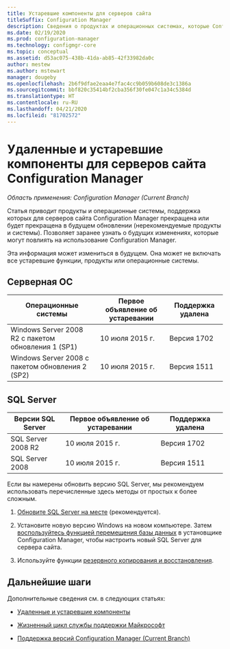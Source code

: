 ```yaml
---
title: Устаревшие компоненты для серверов сайта
titleSuffix: Configuration Manager
description: Сведения о продуктах и операционных системах, которые Configuration Manager больше не поддерживает для серверов сайта.
ms.date: 02/19/2020
ms.prod: configuration-manager
ms.technology: configmgr-core
ms.topic: conceptual
ms.assetid: d53ac075-438b-41da-ab85-42f33982da0c
author: mestew
ms.author: mstewart
manager: dougeby
ms.openlocfilehash: 2b6f9dfae2eaa4e7fac4cc9b059b608de3c1386a
ms.sourcegitcommit: bbf820c35414bf2cba356f30fe047c1a34c5384d
ms.translationtype: HT
ms.contentlocale: ru-RU
ms.lasthandoff: 04/21/2020
ms.locfileid: "81702572"
---
```

# <a name="removed-and-deprecated-for-configuration-manager-site-servers"></a>Удаленные и устаревшие компоненты для серверов сайта Configuration Manager

*Область применения: Configuration Manager (Current Branch)*

Статья приводит продукты и операционные системы, поддержка которых для серверов сайта Configuration Manager прекращена или будет прекращена в будущем обновлении (нерекомендуемые продукты и системы). Позволяет заранее узнать о будущих изменениях, которые могут повлиять на использование Configuration Manager.  

Эта информация может измениться в будущем. Она может не включать все устаревшие функции, продукты или операционные системы.  

## <a name="server-os"></a>Серверная ОС  

|Операционные системы|Первое объявление об устаревании|Поддержка удалена|
|-|-|-|
|Windows Server 2008 R2 с пакетом обновления 1 (SP1)|10 июля 2015 г.| Версия 1702|
|Windows Server 2008 с пакетом обновления 2 (SP2)|10 июля 2015 г.|Версия 1511|

## <a name="sql-server"></a>SQL Server

|Версии SQL Server|Первое объявление об устаревании|Поддержка удалена|
|-|-|-|
|SQL Server 2008 R2|10 июля 2015 г.|Версия 1702|
|SQL Server 2008|10 июля 2015 г.|Версия 1511|

Если вы намерены обновить версию SQL Server, мы рекомендуем использовать перечисленные здесь методы от простых к более сложным.

1. [Обновите SQL Server на месте](../../../servers/manage/upgrade-on-premises-infrastructure.md#BKMK_SupConfigUpgradeDBSrv) (рекомендуется).  

2. Установите новую версию Windows на новом компьютере. Затем [воспользуйтесь функцией перемещения базы данных](../../../servers/manage/modify-your-infrastructure.md#bkmk_dbconfig) в установщике Configuration Manager, чтобы настроить новый SQL Server для сервера сайта.  

3. Используйте функции [резервного копирования и восстановления](../../../servers/manage/backup-and-recovery.md).  

## <a name="next-steps"></a>Дальнейшие шаги

Дополнительные сведения см. в следующих статьях:

- [Удаленные и устаревшие компоненты](removed-and-deprecated.md)  

- [Жизненный цикл службы поддержки Майкрософт](https://support.microsoft.com/lifecycle)  

- [Поддержка версий Configuration Manager (Current Branch)](../../../servers/manage/current-branch-versions-supported.md)  
